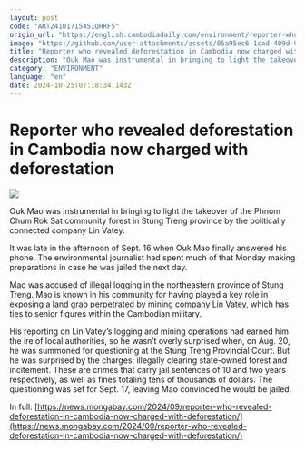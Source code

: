 ```yaml
---
layout: post
code: "ART24101715451QHRF5"
origin_url: "https://english.cambodiadaily.com/environment/reporter-who-revealed-deforestation-in-cambodia-now-charged-with-deforestation-189515/"
image: "https://github.com/user-attachments/assets/05a95ec6-1cad-409d-9198-b90e3c46f02b"
title: "Reporter who revealed deforestation in Cambodia now charged with deforestation"
description: "Ouk Mao was instrumental in bringing to light the takeover of the Phnom Chum Rok Sat community forest in Stung Treng province by the politically connected company Lin Vatey."
category: "ENVIRONMENT"
language: "en"
date: 2024-10-25T07:18:34.143Z
---
```


# Reporter who revealed deforestation in Cambodia now charged with deforestation

 ![](https://github.com/user-attachments/assets/f2225d7b-2548-4901-86d1-3257ef26825e)

Ouk Mao was instrumental in bringing to light the takeover of the Phnom Chum Rok Sat community forest in Stung Treng province by the politically connected company Lin Vatey.

It was late in the afternoon of Sept. 16 when Ouk Mao finally answered his phone. The environmental journalist had spent much of that Monday making preparations in case he was jailed the next day.

Mao was accused of illegal logging in the northeastern province of Stung Treng. Mao is known in his community for having played a key role in exposing a land grab perpetrated by mining company Lin Vatey, which has ties to senior figures within the Cambodian military.

His reporting on Lin Vatey’s logging and mining operations had earned him the ire of local authorities, so he wasn’t overly surprised when, on Aug. 20, he was summoned for questioning at the Stung Treng Provincial Court. But he was surprised by the charges: illegally clearing state-owned forest and incitement. These are crimes that carry jail sentences of 10 and two years respectively, as well as fines totaling tens of thousands of dollars. The questioning was set for Sept. 17, leaving Mao convinced he would be jailed.

In full: [https://news.mongabay.com/2024/09/reporter-who-revealed-deforestation-in-cambodia-now-charged-with-deforestation/](https://news.mongabay.com/2024/09/reporter-who-revealed-deforestation-in-cambodia-now-charged-with-deforestation/)